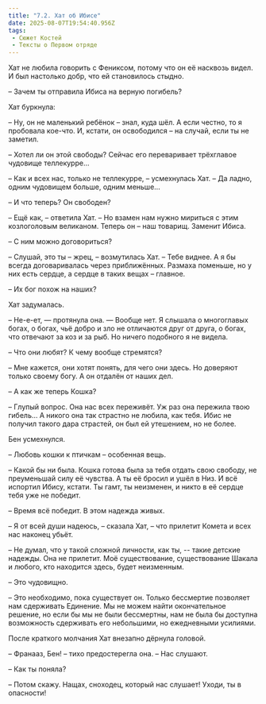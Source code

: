 ```yaml
---
title: "7.2. Хат об Ибисе"
date: 2025-08-07T19:54:40.956Z
tags:
 - Сюжет Костей
 - Тексты о Первом отряде
---
```


Хат не любила говорить с Фениксом, потому что он её насквозь видел. И
был настолько добр, что ей становилось стыдно.

– Зачем ты отправила Ибиса на верную погибель?

Хат буркнула:

– Ну, он не маленький ребёнок – знал, куда шёл. А если честно, то я
пробовала кое-что. И, кстати, он освободился – на случай, если ты не
заметил.

– Хотел ли он этой свободы? Сейчас его переваривает трёхглавое чудовище
теллекурре…

– Как и всех нас, только не теллекурре, – усмехнулась Хат. – Да ладно,
одним чудовищем больше, одним меньше…

– И что теперь? Он свободен?

– Ещё как, – ответила Хат. – Но взамен нам нужно мириться с этим
козлоголовым великаном. Теперь он – наш товарищ. Заменит Ибиса.

– С ним можно договориться?

– Слушай, это ты – жрец, – возмутилась Хат. – Тебе виднее. А я бы всегда
договаривалась через приближённых. Размаха поменьше, но у них есть
сердце, а сердце в таких вещах – главное.

– Их бог похож на наших?

Хат задумалась.

– Не-е-ет, — протянула она. — Вообще нет. Я слышала о многоглавых богах,
о богах, чьё добро и зло не отличаются друг от друга, о богах, что
отвечают за коз и за рыб. Но ничего подобного я не видела.

– Что они любят? К чему вообще стремятся?

– Мне кажется, они хотят понять, для чего они здесь. Но доверяют только
своему богу. А он отдалён от наших дел.

– А как же теперь Кошка?

– Глупый вопрос. Она нас всех переживёт. Уж раз она пережила твою
гибель… А никого она так страстно не любила, как тебя. Ибис не получил
такого дара страстей, он был ей утешением, но не более.

Бен усмехнулся.

– Любовь кошки к птичкам – особенная вещь.

– Какой бы ни была. Кошка готова была за тебя отдать свою свободу, не
преуменьшай силу её чувства. А ты её бросил и ушёл в Низ. И всё испортил
Ибису, кстати. Ты гамт, ты неизменен, и никто в её сердце тебя уже не
победит.

– Время всё победит. В этом надежда живых.

– Я от всей души надеюсь, – сказала Хат, – что прилетит Комета и всех
нас наконец убьёт.

– Не думал, что у такой сложной личности, как ты, -- такие детские
надежды. Она не прилетит. Моё существование, существование Шакала и
любого, кто находится здесь, будет неизменным.

– Это чудовищно.

– Это необходимо, пока существует он. Только бессмертие позволяет нам
сдерживать Единение. Мы не можем найти окончательное решение, но если бы
мы не были бессмертны, нам не была бы доступна возможность сдерживать
его небольшими, но ежедневными усилиями.

После краткого молчания Хат внезапно дёрнула головой.

– Франааз, Бен! – тихо предостерегла она. – Нас слушают.

– Как ты поняла?

– Потом скажу. Нащах, сноходец, который нас слушает! Уходи, ты в
опасности!
